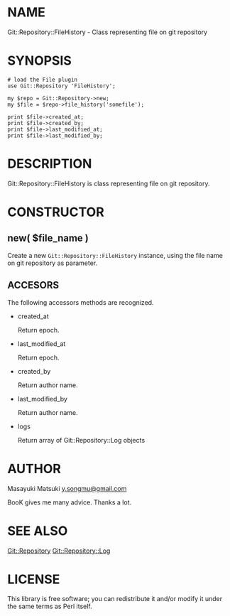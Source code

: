# NAME

Git::Repository::FileHistory - Class representing file on git repository

# SYNOPSIS

    # load the File plugin
    use Git::Repository 'FileHistory';
    
    my $repo = Git::Repository->new;
    my $file = $repo->file_history('somefile');
    
    print $file->created_at;
    print $file->created_by;
    print $file->last_modified_at;
    print $file->last_modified_by;

# DESCRIPTION

Git::Repository::FileHistory is class representing file on git repository.

# CONSTRUCTOR

## new( $file\_name )

Create a new `Git::Repository::FileHistory` instance, using the file name
on git repository as parameter.

## ACCESORS

The following accessors methods are recognized.

- created\_at

    Return epoch.

- last\_modified\_at

    Return epoch.

- created\_by

    Return author name.

- last\_modified\_by

    Return author name.

- logs

    Return array of Git::Repository::Log objects

# AUTHOR

Masayuki Matsuki <y.songmu@gmail.com>

BooK gives me many advice. Thanks a lot.

# SEE ALSO

[Git::Repository](https://metacpan.org/pod/Git::Repository)
[Git::Repository::Log](https://metacpan.org/pod/Git::Repository::Log)

# LICENSE

This library is free software; you can redistribute it and/or modify
it under the same terms as Perl itself.
